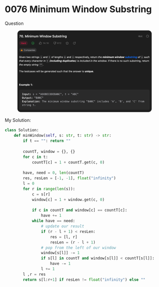# 0076 Minimum Window Substring

Question

<figure><img src="../.gitbook/assets/image (11).png" alt=""><figcaption></figcaption></figure>



My Solution:

```python
class Solution:
    def minWindow(self, s: str, t: str) -> str:
        if t == "": return ""

        countT, window = {}, {}
        for c in t:
            countT[c] = 1 + countT.get(c, 0)
        
        have, need = 0, len(countT)
        res, resLen = [-1, -1], float("infinity")
        l = 0
        for r in range(len(s)):
            c = s[r]
            window[c] = 1 + window.get(c, 0)

            if c in countT and window[c] == countT[c]:
                have += 1
            while have == need:
                # update our result
                if (r - l + 1) < resLen:
                    res = [l, r]
                    resLen = (r - l + 1)
                # pop from the left of our window
                window[s[l]] -= 1
                if s[l] in countT and window[s[l]] < countT[s[l]]:
                    have -= 1
                l += 1
        l ,r = res
        return s[l:r+1] if resLen != float("infinity") else ""
```
